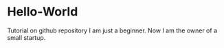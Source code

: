 # Hello-World
Tutorial on github repository
I am just a beginner.
Now I am the owner of a small startup.

